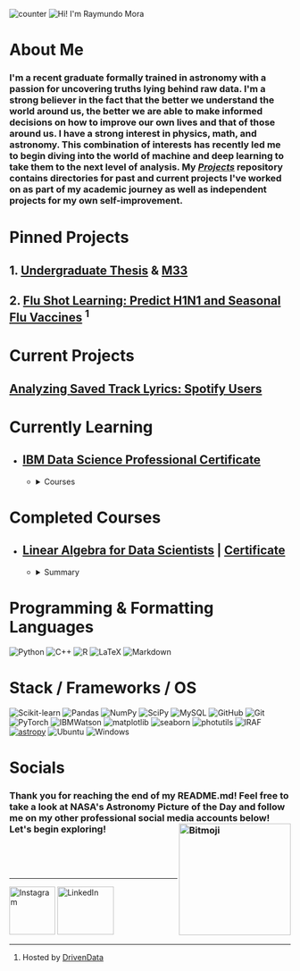 ![counter](https://komarev.com/ghpvc/?username=raymundo-mora)
![Hi! I'm Raymundo Mora](https://user-images.githubusercontent.com/92943544/140455801-b87ee727-bb4c-4645-9bf7-f4fc4609c155.gif)
# About Me 
### I'm a recent graduate formally trained in astronomy with a passion for uncovering truths lying behind raw data. I'm a strong believer in the fact that the better we understand the world around us, the better we are able to make informed decisions on how to improve our own lives and that of those around us. I have a strong interest in physics, math, and astronomy. This combination of interests has recently led me to begin diving into the world of machine and deep learning to take them to the next level of analysis. My [*Projects*](https://github.com/raymundo-mora/Projects) repository contains directories for past and current projects I've worked on as part of my academic journey as well as independent projects for my own self-improvement. 

# Pinned Projects
## 1. [Undergraduate Thesis](https://github.com/raymundo-mora/Projects/tree/main/Undergraduate_Thesis) & [M33](https://github.com/raymundo-mora/Projects/tree/main/M33_GCs)
## 2. [Flu Shot Learning: Predict H1N1 and Seasonal Flu Vaccines](https://github.com/raymundo-mora/Projects/tree/main/Flu%20Shot%20Learning%20-%20Predict%20H1N1%20and%20Seasonal%20Flu%20Vaccines) <sup>1</sup>


# Current Projects 


 ##  [Analyzing Saved Track Lyrics: Spotify Users](https://github.com/raymundo-mora/Projects/tree/main/Spotify%20Topic%20Models)

# Currently Learning
* ## [IBM Data Science Professional Certificate](coursera.org/professional-certificates/ibm-data-science)</br>
  * <details>
    <summary>Courses</summary>

    | Course | Certificate |
    | ------- | ------------ |
    | [What is Data Science?](https://www.coursera.org/learn/what-is-datascience?specialization=ibm-data-science) | [Certificate](https://www.coursera.org/account/accomplishments/certificate/MYLX3VZVBFAG) |
    | [Tools for Data Science](https://www.coursera.org/learn/open-source-tools-for-data-science?specialization=ibm-data-science) | [Certificate](https://www.coursera.org/account/accomplishments/certificate/JEKEFNBP4PKR) |
    | [Data Science  Methodology](https://www.coursera.org/learn/data-science-methodology?specialization=ibm-data-science) | [Certificate](https://www.coursera.org/account/accomplishments/certificate/RMGV8NH6XRU4) |
    | [Python for Data Science, AI & Development](https://www.coursera.org/learn/python-for-applied-data-science-ai?specialization=ibm-data-science) | Pending |
    | [Python Project for Data Science](https://www.coursera.org/learn/python-project-for-data-science?specialization=ibm-data-science) | Pending |
    | [Databases and SQL for Data Science with Python](https://www.coursera.org/learn/sql-data-science?specialization=ibm-data-science) | Pending |
    | [Data Analysis with Python](https://www.coursera.org/learn/data-analysis-with-python?specialization=ibm-data-science) | Pending |
    | [Data Visualization with Python](https://www.coursera.org/learn/python-for-data-visualization?specialization=ibm-data-science) | Pending |
    | [Machine Learning with Python](https://www.coursera.org/learn/machine-learning-with-python?specialization=ibm-data-science) | Pending |
    | [Applied Data Sciencce Capstone](https://www.coursera.org/learn/applied-data-science-capstone?specialization=ibm-data-science) | Pending |
  
    </details>
    
# Completed Courses
* ## [Linear Algebra for Data Scientists](https://datascience.virginia.edu/pages/linear-algebra-data-scientists) | [Certificate](https://github.com/raymundo-mora/raymundo-mora/blob/main/assets/certificates/UVA%20Linear%20Algebra%20for%20Data%20Scientists%20-%20Mora%2C%20Raymond.pdf)
  * <details>
    <summary>Summary</summary>
  
    Completed this 8 week bootcamp through the University of Virginia to meet all of their pre-requisites for applying to the [MSDS](https://datascience.virginia.edu/degrees/msds) program for the session beginning Summer '22. The bootcamp covers essential linear algebra topics for data science. 

    </details>


# Programming & Formatting Languages
![Python](https://img.shields.io/badge/python-3670A0?style=for-the-badge&logo=python&logoColor=ffdd54)
![C++](https://img.shields.io/badge/c++-%2300599C.svg?style=for-the-badge&logo=c%2B%2B&logoColor=white)
![R](https://img.shields.io/badge/r-%23276DC3.svg?style=for-the-badge&logo=r&logoColor=white)
![LaTeX](https://img.shields.io/badge/latex-%23008080.svg?style=for-the-badge&logo=latex&logoColor=white)
![Markdown](https://img.shields.io/badge/markdown-%23000000.svg?style=for-the-badge&logo=markdown&logoColor=white)


# Stack / Frameworks / OS 
![Scikit-learn](https://img.shields.io/badge/scikit_learn-F7931E?style=for-the-badge&logo=scikit-learn&logoColor=blue)
![Pandas](https://img.shields.io/badge/Pandas-2C2D72?style=for-the-badge&logo=pandas&logoColor=white)
![NumPy](https://img.shields.io/badge/numpy-%23013243.svg?style=for-the-badge&logo=numpy&logoColor=white)
![SciPy](https://img.shields.io/badge/SciPy-%230C55A5.svg?style=for-the-badge&logo=scipy&logoColor=%white)
![MySQL](https://img.shields.io/badge/-MySQL-4479A1?style=for-the-badge&logo=ibmwatson&logoColor=white)
![GitHub](https://img.shields.io/badge/github-%23121011.svg?style=for-the-badge&logo=github&logoColor=white)
![Git](https://img.shields.io/badge/git-%23F05033.svg?style=for-the-badge&logo=git&logoColor=white)
![PyTorch](https://img.shields.io/badge/PyTorch-EE4C2C?style=for-the-badge&logo=PyTorch&logoColor=white)
![IBMWatson](https://img.shields.io/badge/-IBM%20Watson-BE95FF?style=for-the-badge&logo=ibmwatson&logoColor=white)
![matplotlib](https://img.shields.io/badge/matplotlib-2F6D92?style=for-the-badge&lColor=white)
![seaborn](https://img.shields.io/badge/seaborn-3580AD?style=for-the-badge&lColor=white)
![photutils](https://img.shields.io/badge/photutils-F7622F?style=for-the-badge&lColor=white)
![IRAF](https://img.shields.io/badge/iraf-696E76?style=for-the-badge&lColor=white)
[![astropy](http://img.shields.io/badge/powered%20by-AstroPy-orange.svg?style=flat-square)](http://www.astropy.org/)
![Ubuntu](https://img.shields.io/badge/Ubuntu-E95420?style=for-the-badge&logo=ubuntu&logoColor=white)
![Windows](https://img.shields.io/badge/Windows-0078D6?style=for-the-badge&logo=windows&logoColor=white)


# Socials
### Thank you for reaching the end of my README.md! Feel free to take a look at NASA's Astronomy Picture of the Day and follow me on my other professional social media accounts below! Let's begin exploring! <img src="https://user-images.githubusercontent.com/92943544/140619418-460da563-a9ab-428f-90ad-60348ea46594.gif" alt="Bitmoji" align="right" width="200"/>

<br>
<br>

![<p align="center"><img src="http://raymundomora.tech/images/apod.jpg" alt="NASA's Astronomy Picture of the Day" width="200"  /></p>](http://raymundomora.tech/images/apod.jpg)
___

<a href="https://www.instagram.com/theraymundomora/"><img src="https://user-images.githubusercontent.com/92943544/140460116-71fa1625-18f6-4f6f-9844-9d72308b45c1.png" style="width:82px; height:86px" title="Instagram" alt="Instagram"></a> 
<a href="https://www.linkedin.com/in/raymundo-mora/"><img src="https://user-images.githubusercontent.com/92943544/140461482-aa8e1275-c852-489a-897a-64da462987df.png" style="width:101.12962963px; height:86px" title="LinkedIn" alt="LinkedIn"></a>
___
1. Hosted by [DrivenData](https://www.drivendata.org/)</br>

